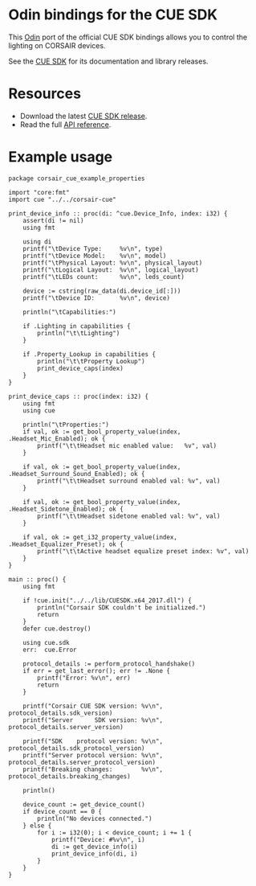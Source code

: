 # Odin bindings for the CUE SDK

This [Odin](https://github.com/odin-lang/Odin) port of the official CUE SDK bindings allows you to control the lighting on CORSAIR devices.

See the [CUE SDK](https://github.com/CorsairOfficial/cue-sdk) for its documentation and library releases.

# Resources

- Download the latest [CUE SDK release](https://github.com/CorsairOfficial/cue-sdk/releases).
- Read the full [API reference](https://corsairofficial.github.io/cue-sdk).

# Example usage

```odin
package corsair_cue_example_properties

import "core:fmt"
import cue "../../corsair-cue"

print_device_info :: proc(di: ^cue.Device_Info, index: i32) {
	assert(di != nil)
	using fmt

	using di
	printf("\tDevice Type:     %v\n", type)
	printf("\tDevice Model:    %v\n", model)
	printf("\tPhysical Layout: %v\n", physical_layout)
	printf("\tLogical Layout:  %v\n", logical_layout)
	printf("\tLEDs count:      %v\n", leds_count)

	device := cstring(raw_data(di.device_id[:]))
	printf("\tDevice ID:       %v\n", device)

	println("\tCapabilities:")

	if .Lighting in capabilities {
		println("\t\tLighting")
	}

	if .Property_Lookup in capabilities {
		println("\t\tProperty Lookup")
		print_device_caps(index)
	}
}

print_device_caps :: proc(index: i32) {
	using fmt
	using cue

	println("\tProperties:")
	if val, ok := get_bool_property_value(index, .Headset_Mic_Enabled); ok {
		printf("\t\tHeadset mic enabled value:   %v", val)
	}

	if val, ok := get_bool_property_value(index, .Headset_Surround_Sound_Enabled); ok {
		printf("\t\tHeadset surround enabled val: %v", val)
	}

	if val, ok := get_bool_property_value(index, .Headset_Sidetone_Enabled); ok {
		printf("\t\tHeadset sidetone enabled val: %v", val)
	}

	if val, ok := get_i32_property_value(index, .Headset_Equalizer_Preset); ok {
		printf("\t\tActive headset equalize preset index: %v", val)
	}
}

main :: proc() {
	using fmt

	if !cue.init("../../lib/CUESDK.x64_2017.dll") {
		println("Corsair SDK couldn't be initialized.")
		return
	}
	defer cue.destroy()

	using cue.sdk
	err:  cue.Error

	protocol_details := perform_protocol_handshake()
	if err = get_last_error(); err != .None {
		printf("Error: %v\n", err)
		return
	}

	printf("Corsair CUE SDK version: %v\n", protocol_details.sdk_version)
	printf("Server      SDK version: %v\n", protocol_details.server_version)

	printf("SDK    protocol version: %v\n", protocol_details.sdk_protocol_version)
	printf("Server protocol version: %v\n", protocol_details.server_protocol_version)
	printf("Breaking changes:        %v\n", protocol_details.breaking_changes)

	println()

	device_count := get_device_count()
	if device_count == 0 {
		println("No devices connected.")
	} else {
		for i := i32(0); i < device_count; i += 1 {
			printf("Device: #%v\n", i)
			di := get_device_info(i)
			print_device_info(di, i)
		}
	}
}
```